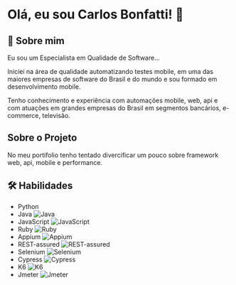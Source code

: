 # Olá, eu sou Carlos Bonfatti! 👋

## 🚀 Sobre mim

Eu sou um Especialista em Qualidade de Software...

Iniciei na área de qualidade automatizando testes mobile, em uma das maiores empresas de software do Brasil e do mundo e sou formado em desenvolvimento mobile.

Tenho conhecimento e experiência com automações mobile, web, api e com atuações em grandes empresas do Brasil em segmentos bancários, e-commerce, televisão.

## Sobre o Projeto

No meu portifolio tenho tentado divercificar um pouco sobre framework web, api, mobile e performance.

## 🛠 Habilidades
- Python 
- Java ![Java](https://img.shields.io/badge/-Java-007396?style=flat-square&logo=java)
- JavaScript ![JavaScript](https://img.shields.io/badge/-JavaScript-F7DF1E?style=flat-square&logo=javascript&logoColor=black)
- Ruby ![Ruby](https://img.shields.io/badge/-Ruby-CC342D?style=flat-square&logo=ruby&logoColor=white)
- Appium ![Appium](https://img.shields.io/badge/-Appium-0089D7?style=flat-square&logo=appium&logoColor=white)
- REST-assured ![REST-assured](https://img.shields.io/badge/-REST--assured-3498DB?style=flat-square)
- Selenium ![Selenium](https://img.shields.io/badge/-Selenium-43B02A?style=flat-square&logo=selenium&logoColor=white)
- Cypress ![Cypress](https://img.shields.io/badge/-Cypress-17202C?style=flat-square&logo=cypress&logoColor=white)
- K6 ![K6](https://img.shields.io/badge/-K6-4A4A4A?style=flat-square&logo=k6&logoColor=white)
- Jmeter ![Jmeter](https://img.shields.io/badge/-Jmeter-D91212?style=flat-square&logo=apache-jmeter&logoColor=white)


